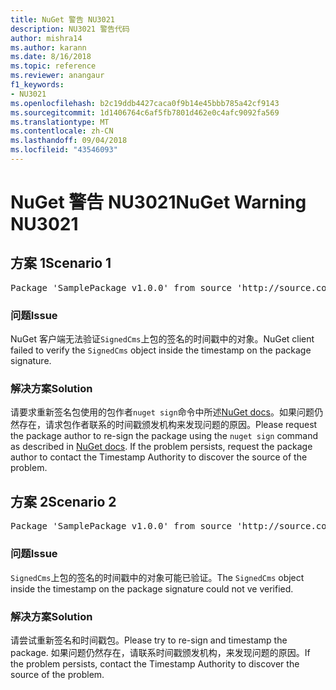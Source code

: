 ```yaml
---
title: NuGet 警告 NU3021
description: NU3021 警告代码
author: mishra14
ms.author: karann
ms.date: 8/16/2018
ms.topic: reference
ms.reviewer: anangaur
f1_keywords:
- NU3021
ms.openlocfilehash: b2c19ddb4427caca0f9b14e45bbb785a42cf9143
ms.sourcegitcommit: 1d1406764c6af5fb7801d462e0c4afc9092fa569
ms.translationtype: MT
ms.contentlocale: zh-CN
ms.lasthandoff: 09/04/2018
ms.locfileid: "43546093"
---
```

# <a name="nuget-warning-nu3021"></a><span data-ttu-id="37092-103">NuGet 警告 NU3021</span><span class="sxs-lookup"><span data-stu-id="37092-103">NuGet Warning NU3021</span></span>

## <a name="scenario-1"></a><span data-ttu-id="37092-104">方案 1</span><span class="sxs-lookup"><span data-stu-id="37092-104">Scenario 1</span></span>

<pre>Package 'SamplePackage v1.0.0' from source 'http://source.com/index.json': The primary signature's timestamp signature validation failed.</pre>

### <a name="issue"></a><span data-ttu-id="37092-105">问题</span><span class="sxs-lookup"><span data-stu-id="37092-105">Issue</span></span>

<span data-ttu-id="37092-106">NuGet 客户端无法验证`SignedCms`上包的签名的时间戳中的对象。</span><span class="sxs-lookup"><span data-stu-id="37092-106">NuGet client failed to verify the `SignedCms` object inside the timestamp on the package signature.</span></span>


### <a name="solution"></a><span data-ttu-id="37092-107">解决方案</span><span class="sxs-lookup"><span data-stu-id="37092-107">Solution</span></span>

<span data-ttu-id="37092-108">请要求重新签名包使用的包作者`nuget sign`命令中所述[NuGet docs](https://docs.microsoft.com/en-us/nuget/create-packages/sign-a-package)。如果问题仍然存在，请求包作者联系的时间戳颁发机构来发现问题的原因。</span><span class="sxs-lookup"><span data-stu-id="37092-108">Please request the package author to re-sign the package using the `nuget sign` command as described in [NuGet docs](https://docs.microsoft.com/en-us/nuget/create-packages/sign-a-package). If the problem persists, request the package author to contact the Timestamp Authority to discover the source of the problem.</span></span>



## <a name="scenario-2"></a><span data-ttu-id="37092-109">方案 2</span><span class="sxs-lookup"><span data-stu-id="37092-109">Scenario 2</span></span>

<pre>Package 'SamplePackage v1.0.0' from source 'http://source.com/index.json': The timestamp signature validation failed.</pre>

### <a name="issue"></a><span data-ttu-id="37092-110">问题</span><span class="sxs-lookup"><span data-stu-id="37092-110">Issue</span></span>

<span data-ttu-id="37092-111">`SignedCms`上包的签名的时间戳中的对象可能已验证。</span><span class="sxs-lookup"><span data-stu-id="37092-111">The `SignedCms` object inside the timestamp on the package signature could not ve verified.</span></span>


### <a name="solution"></a><span data-ttu-id="37092-112">解决方案</span><span class="sxs-lookup"><span data-stu-id="37092-112">Solution</span></span>

<span data-ttu-id="37092-113">请尝试重新签名和时间戳包。</span><span class="sxs-lookup"><span data-stu-id="37092-113">Please try to re-sign and timestamp the package.</span></span> <span data-ttu-id="37092-114">如果问题仍然存在，请联系时间戳颁发机构，来发现问题的原因。</span><span class="sxs-lookup"><span data-stu-id="37092-114">If the problem persists, contact the Timestamp Authority to discover the source of the problem.</span></span>


